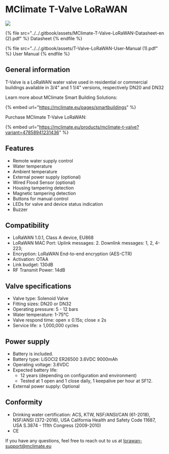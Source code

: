 # MClimate T-Valve LoRaWAN

![](../../.gitbook/assets/mw1920\_t-valve-header-image.png)

{% file src="../../.gitbook/assets/MClimate-T-Valve-LoRaWAN-Datasheet-en (2).pdf" %}
Datasheet
{% endfile %}

{% file src="../../.gitbook/assets/T-Valve-LoRaWAN-User-Manual (1).pdf" %}
User Manual
{% endfile %}

## General information

T-Valve is a LoRaWAN water valve used in residential or commercial buildings available in 3/4" and 1 1/4" versions, respectively DN20 and DN32

Learn more about MClimate Smart Building Solutions:

{% embed url="https://mclimate.eu/pages/smartbuildings" %}

Purchase MClimate T-Valve LoRaWAN:

{% embed url="https://mclimate.eu/products/mclimate-t-valve?variant=47858941231436" %}

## Features

* Remote water supply control
* Water temperature
* Ambient temperature
* External power supply (optional)
* Wired Flood Sensor (optional)
* Housing tampering detection&#x20;
* Magnetic tampering detection
* Buttons for manual control
* LEDs for valve and device status indication
* Buzzer

## Compatibility

* LoRaWAN 1.0.1, Class A device, EU868
* LoRaWAN MAC Port: Uplink messages: 2. Downlink messages: 1, 2, 4-223;
* Encryption: LoRaWAN End-to-end encryption (AES-CTR)
* Activation: OTAA
* Link budget: 130dB
* RF Transmit Power: 14dB

## Valve specifications

* Valve type: Solenoid Valve
* Fitting sizes: DN20 or DN32
* Operating pressure: 5 - 12 bars
* Water temperature: 1-75°C
* Valve respond time: open ≤ 0.15s; close ≤ 2s&#x20;
* Service life: ≥ 1,000,000 cycles

## Power supply

* Battery is included.
* Battery type: LiSOCl2 ER26500 3.6VDC 9000mAh
* Operating voltage: 3.6VDC
* Expected battery life:&#x20;
  * 12 years (depending on configuration and environment)
  * Tested at 1 open and 1 close daily, 1 keepalive per hour at SF12.
* External power supply: Optional

## Conformity

* Drinking water certification: ACS, KTW, NSF/ANSI/CAN (61-2018), NSF/ANSI (372-2016), USA California Health and Safety Code 11687, USA S.3874 - 111th Congress (2009-2010)
* CE

If you have any questions, feel free to reach out to us at [lorawan-support@mclimate.eu](mailto:lorawan-support@mclimate.eu)
